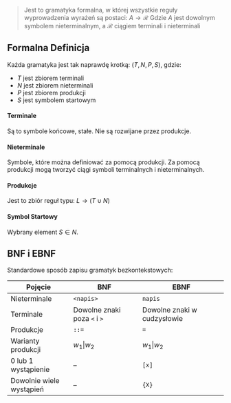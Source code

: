 > Jest to gramatyka formalna, w której wszystkie reguły wyprowadzenia wyrażeń są postaci:
> $A \rightarrow \mathcal{R}$ 
> Gdzie $A$ jest dowolnym symbolem nieterminalnym, a $\mathcal{R}$ ciągiem terminali i nieterminali

## Formalna Definicja

Każda gramatyka jest tak naprawdę krotką: $(T, N, P, S)$, gdzie:

- $T$ jest zbiorem terminali
- $N$ jest zbiorem nieterminali
- $P$ jest zbiorem produkcji
- $S$ jest symbolem startowym

#### Terminale

Są to symbole końcowe, stałe.
Nie są rozwijane przez produkcje.
#### Nieterminale

Symbole, które można definiować za pomocą produkcji.
Za pomocą produkcji mogą tworzyć ciągi symboli terminalnych i nieterminalnych.
#### Produkcje

Jest to zbiór reguł typu: $L \rightarrow (T \cup N)$ 
#### Symbol Startowy

Wybrany element $S \in N$.

## BNF i EBNF

Standardowe sposób zapisu gramatyk bezkontekstowych:

| Pojęcie                     | BNF                          | EBNF                        |
| --------------------------- | ---------------------------- | --------------------------- |
| Nieterminale                | `<napis>`                    | `napis`                     |
| Terminale                   | Dowolne znaki poza `<` i `>` | Dowolne znaki w cudzysłowie |
| Produkcje                   | `::=`                        | `=`                         |
| Warianty produkcji          | $w_{1} \| w_{2}$             | $w_{1} \| w_{2}$            |
| 0 lub 1 wystąpienie         | –                            | `[x]`                       |
| Dowolnie wiele<br>wystąpień | –                            | `{X}`                       |

